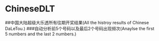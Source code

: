 # ChineseDLT
##中国大陆超级大乐透所有往期开奖结果(All the histroy results of Chinese DaLeTou.)
###自动分析前5个号码以及最后2个号码出现频次(Anaylse the first 5 numbers and the last 2 numbers.)
